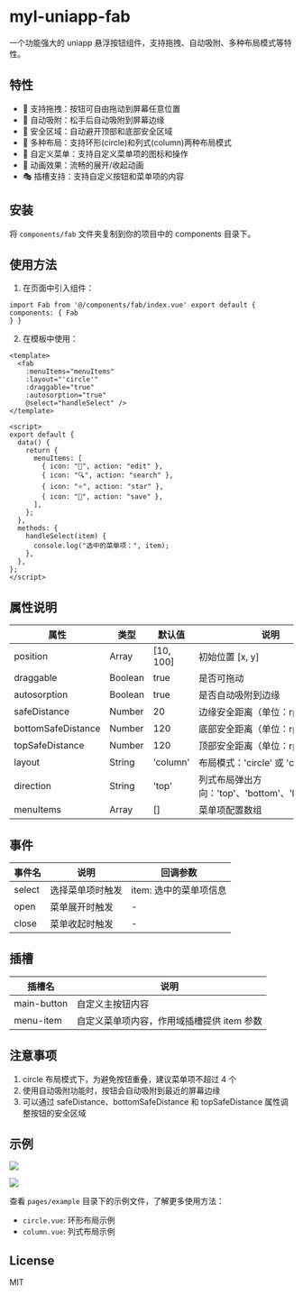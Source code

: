 # myl-uniapp-fab

一个功能强大的 uniapp 悬浮按钮组件，支持拖拽、自动吸附、多种布局模式等特性。

## 特性

- 🚀 支持拖拽：按钮可自由拖动到屏幕任意位置
- 🔄 自动吸附：松手后自动吸附到屏幕边缘
- 📱 安全区域：自动避开顶部和底部安全区域
- 🎨 多种布局：支持环形(circle)和列式(column)两种布局模式
- 🎯 自定义菜单：支持自定义菜单项的图标和操作
- 💫 动画效果：流畅的展开/收起动画
- 🎭 插槽支持：支持自定义按钮和菜单项的内容

## 安装

将 `components/fab` 文件夹复制到你的项目中的 components 目录下。

## 使用方法

1. 在页面中引入组件：

```vue
import Fab from '@/components/fab/index.vue' export default { components: { Fab
} }
```

2. 在模板中使用：

```vue
<template>
  <fab
    :menuItems="menuItems"
    :layout="'circle'"
    :draggable="true"
    :autosorption="true"
    @select="handleSelect" />
</template>

<script>
export default {
  data() {
    return {
      menuItems: [
        { icon: "📝", action: "edit" },
        { icon: "🔍", action: "search" },
        { icon: "⭐", action: "star" },
        { icon: "💾", action: "save" },
      ],
    };
  },
  methods: {
    handleSelect(item) {
      console.log("选中的菜单项：", item);
    },
  },
};
</script>
```

## 属性说明

| 属性               | 类型    | 默认值    | 说明                                               |
| ------------------ | ------- | --------- | -------------------------------------------------- |
| position           | Array   | [10, 100] | 初始位置 [x, y]                                    |
| draggable          | Boolean | true      | 是否可拖动                                         |
| autosorption       | Boolean | true      | 是否自动吸附到边缘                                 |
| safeDistance       | Number  | 20        | 边缘安全距离（单位：rpx）                          |
| bottomSafeDistance | Number  | 120       | 底部安全距离（单位：rpx）                          |
| topSafeDistance    | Number  | 120       | 顶部安全距离（单位：rpx）                          |
| layout             | String  | 'column'  | 布局模式：'circle' 或 'column'                     |
| direction          | String  | 'top'     | 列式布局弹出方向：'top'、'bottom'、'left'、'right' |
| menuItems          | Array   | []        | 菜单项配置数组                                     |

## 事件

| 事件名 | 说明             | 回调参数               |
| ------ | ---------------- | ---------------------- |
| select | 选择菜单项时触发 | item: 选中的菜单项信息 |
| open   | 菜单展开时触发   | -                      |
| close  | 菜单收起时触发   | -                      |

## 插槽

| 插槽名      | 说明                                       |
| ----------- | ------------------------------------------ |
| main-button | 自定义主按钮内容                           |
| menu-item   | 自定义菜单项内容，作用域插槽提供 item 参数 |

## 注意事项

1. circle 布局模式下，为避免按钮重叠，建议菜单项不超过 4 个
2. 使用自动吸附功能时，按钮会自动吸附到最近的屏幕边缘
3. 可以通过 safeDistance、bottomSafeDistance 和 topSafeDistance 属性调整按钮的安全区域

## 示例

![](./1.png)

![](./2.png)

查看 `pages/example` 目录下的示例文件，了解更多使用方法：

- `circle.vue`: 环形布局示例
- `column.vue`: 列式布局示例

## License

MIT
